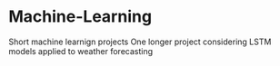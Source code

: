 # Machine-Learning
Short machine learnign projects
One longer project considering LSTM models applied to weather forecasting
